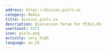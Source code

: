 ```yaml
---
address: https://discuss.pixls.us
category: Media
title: discuss.pixls.us
description: Discussion forum for PIXLS.US
userCount: 5171
icon: pixls.png
activity: very high
language: en_US
---
```

